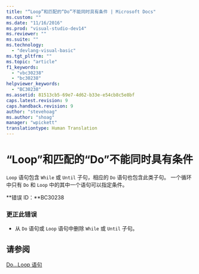```yaml
---
title: "“Loop”和匹配的“Do”不能同时具有条件 | Microsoft Docs"
ms.custom: ""
ms.date: "11/16/2016"
ms.prod: "visual-studio-dev14"
ms.reviewer: ""
ms.suite: ""
ms.technology: 
  - "devlang-visual-basic"
ms.tgt_pltfrm: ""
ms.topic: "article"
f1_keywords: 
  - "vbc30238"
  - "bc30238"
helpviewer_keywords: 
  - "BC30238"
ms.assetid: 81513cb5-69e7-4d62-b33e-e54cb8c5e8bf
caps.latest.revision: 9
caps.handback.revision: 9
author: "stevehoag"
ms.author: "shoag"
manager: "wpickett"
translationtype: Human Translation
---
```

# “Loop”和匹配的“Do”不能同时具有条件
`Loop` 语句包含 `While` 或 `Until` 子句，相应的 `Do` 语句也包含此类子句。 一个循环中只有 `Do` 和 `Loop` 中的其中一个语句可以指定条件。  
  
 **错误 ID：**BC30238  
  
### 更正此错误  
  
-   从 `Do` 语句或 `Loop` 语句中删除 `While` 或 `Until` 子句。  
  
## 请参阅  
 [Do...Loop 语句](../../visual-basic/language-reference/statements/do-loop-statement.md)
